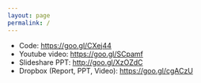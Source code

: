 ```yaml
---
layout: page
permalink: /
---
```

* Code: https://goo.gl/CXej44
* Youtube video: https://goo.gl/SCpamf
* Slideshare PPT: http://goo.gl/XzOZdC
* Dropbox (Report, PPT, Video): https://goo.gl/cgACzU

